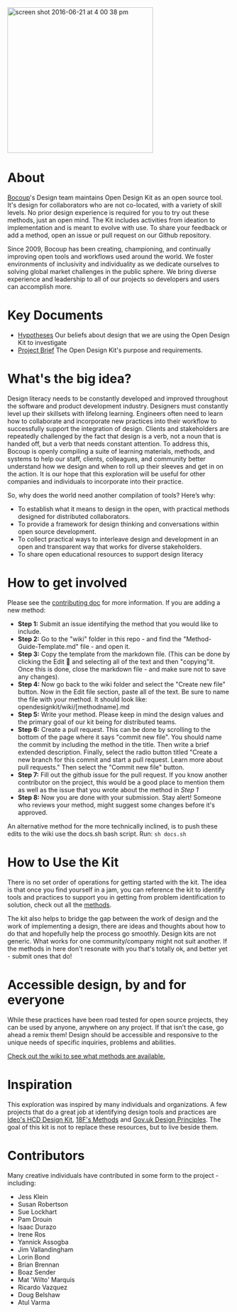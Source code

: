 <img width="328" alt="screen shot 2016-06-21 at 4 00 38 pm" src="https://cloud.githubusercontent.com/assets/535012/16244325/677c0bbe-37c9-11e6-8b73-9c8587dd5902.png">


# About
[Bocoup](https://bocoup.com/)'s Design team maintains Open Design Kit as an open source tool. It's design for collaborators who are not co-located, with a variety of skill levels. No prior design experience is required for you to try out these methods, just an open mind. The Kit includes activities from ideation to implementation and is meant to evolve with use. To share your feedback or add a method, open an issue or pull request on our Github repository.

Since 2009, Bocoup has been creating, championing, and continually improving open tools and workflows used around the world. We foster environments of inclusivity and individuality as we dedicate ourselves to solving global market challenges in the public sphere. We bring diverse experience and leadership to all of our projects so developers and users can accomplish more.


# Key Documents
- [Hypotheses](https://github.com/bocoup/opendesignkit/wiki/Hypotheses) Our beliefs about design that we are using the Open Design Kit to investigate
- [Project Brief](https://github.com/bocoup/opendesignkit/wiki/Open-Design-Kit:-Design-Brief) The Open Design Kit's purpose and requirements.


# What's the big idea?
Design literacy needs to be constantly developed and improved throughout the software and product development industry. Designers must constantly  level up their skillsets with lifelong learning. Engineers often need to learn how to collaborate and incorporate new practices into their workflow to successfully support the integration of design. Clients and stakeholders are repeatedly challenged by the fact that design is a verb, not a noun that is handed off, but a verb that needs constant attention. To address this, Bocoup is openly compiling a suite of learning materials, methods, and systems to help our staff, clients, colleagues, and community better understand how we design and when to roll up their sleeves and get in on the action. It is our hope that this exploration will be useful for other companies and individuals to incorporate into their practice.

So, why does the world need another compilation of tools? Here’s why:
- To establish what it means to design in the open, with practical methods designed for distributed collaborators.
- To provide a framework for design thinking and conversations within open source development.
- To collect practical ways to interleave design and development in an open and transparent way that works for diverse stakeholders.
- To share open educational resources to support design literacy


# How to get involved
Please see the [contributing doc](https://github.com/bocoup/opendesignkit/blob/master/CONTRIBUTING.md) for more information.
If you are adding a new method:
- **Step 1:** Submit an issue identifying the method that you would like to include.
- **Step 2:** Go to the "wiki" folder in this repo - and find the "Method-Guide-Template.md" file - and open it.
- **Step 3:** Copy the template from the markdown file. (This can be done by clicking the Edit :pencil: and selecting all of the text and then "copying"it. Once this is done, close the markdown file - and make sure not to save any changes).
- **Step 4:** Now go back to the wiki folder and select the "Create new file" button. Now in the Edit file section, paste all of the text. Be sure to name the file with your method. It should look like: opendesignkit/wiki/[methodname].md
- **Step 5:** Write your method. Please keep in mind the design values and the primary goal of our kit being for distributed teams.
- **Step 6:** Create a pull request. This can be done by scrolling to the bottom of the page where it says "commit new file". You should name the commit by including the method in the title. Then write a brief extended description. Finally, select the radio button titled "Create a new branch for this commit and start a pull request. Learn more about pull requests." Then select the "Commit new file" button.
- **Step 7:** Fill out the github issue for the pull request. If you know another contributor on the project, this would be a good place to mention them as well as the issue that you wrote about the method in _Step 1_
- **Step 8:** Now you are done with your submission. Stay alert! Someone who reviews your method, might suggest some changes before it's approved.


An alternative method for the more technically inclined, is to push these edits to the wiki use the docs.sh bash script.  Run: `sh docs.sh `

# How to Use the Kit
There is no set order of operations for getting started with the kit.  The idea is that once you find yourself in a jam, you can reference the kit to identify tools and practices to support you in getting from problem identification to solution, check out all the [methods](https://github.com/bocoup/opendesignkit/wiki/Method-Guides).

The kit also helps to bridge the gap between the work of design and the work of implementing a design, there are ideas and thoughts about how to do that and hopefully help the process go smoothly. Design kits are not generic. What works for one community/company might not suit another. If the methods in here don't resonate with you that's totally ok, and better yet - submit ones that do!


# Accessible design, by and for everyone
While these practices have been road tested for open source projects, they can be used by anyone, anywhere on any project. If that isn’t the case, go ahead a remix them! Design should be accessible and responsive to the unique needs of specific inquiries, problems and abilities.

[Check out the wiki to see what methods are available.](https://github.com/bocoup/opendesignkit/wiki)


# Inspiration
This exploration was inspired by many individuals and organizations. A few projects that do a great job at identifying design tools and practices are [Ideo's HCD Design Kit](http://www.designkit.org/), [18F's Methods](https://methods.18f.gov/) and [Gov.uk Design Principles](https://www.gov.uk/design-principles). The goal of this kit is not to replace these resources, but to live beside them.

# Contributors
Many creative individuals have contributed in some form to the project - including:
- Jess Klein
- Susan Robertson
- Sue Lockhart
- Pam Drouin
- Isaac Durazo
- Irene Ros
- Yannick Assogba
- Jim Vallandingham
- Lorin Bond
- Brian Brennan
- Boaz Sender
- Mat 'Wilto' Marquis
- Ricardo Vazquez
- Doug Belshaw
- Atul Varma
